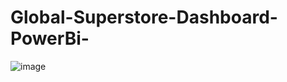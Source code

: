 # Global-Superstore-Dashboard-PowerBi-

![image](https://github.com/ksht88/Global-Superstore-Dashboard-PowerBi-/assets/104099053/9b51871a-1429-4460-959f-0378ddc76485)

